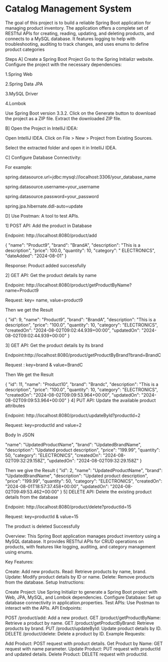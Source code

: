 #   Catalog Management System


The goal of this project is to build a reliable Spring Boot application for managing product inventory. The application offers a complete set of RESTful APIs for creating, reading, updating, and deleting products, and connects to a MySQL database. It features logging to help with troubleshooting, auditing to track changes, and uses enums to define product categories


Steps
A] Create a Spring Boot Project Go to the Spring Initializr website. Configure the project with the necessary dependencies:

1.Spring Web

2.Spring Data JPA

3.MySQL Driver

4.Lombok

Use Spring Boot version 3.3.2. Click on the Generate button to download the project as a ZIP file. Extract the downloaded ZIP file.

B] Open the Project in IntelliJ IDEA:

Open IntelliJ IDEA. Click on File > New > Project from Existing Sources.

Select the extracted folder and open it in IntelliJ IDEA.

C] Configure Database Connectivity:

For example:

spring.datasource.url=jdbc:mysql://localhost:3306/your_database_name

spring.datasource.username=your_username

spring.datasource.password=your_password

spring.jpa.hibernate.ddl-auto=update


D] Use Postman: A tool to test APIs.

1] POST API: Add the product in Database

Endpoint: http://localhost:8080/product/add

{
  "name": "Product9",
  "brand": "BrandA",
  "description": "This is a description",
  "price": 100.0,
  "quantity": 10,
  "category": " ELECTRONICS",
  "dateAdded": "2024-08-01"
}


Response: Product added successfully

2] GET API: Get the product details by name

Endpoint: http://localhost:8080/product/getProductByName?name=Product9

Request: key= name, value=product9

Then we get the Result 

{
    "id": 9,
    "name": "Product9",
    "brand": "BrandA",
    "description": "This is a description",
    "price": "100.0",
    "quantity": 10,
    "category": "ELECTRONICS",
    "createdOn": "2024-08-02T09:02:44.939+00:00",
    "updatedOn": "2024-08-02T09:02:44.939+00:00"
}


3] GET API: Get the product details by its brand

Endpoint:http://localhost:8080/product/getProductByBrand?brand=BrandC

Request : key=brand & value=BrandC
 
 Then We get the Result
 
 {
        "id": 11,
        "name": "Product10",
        "brand": "Brandc",
        "description": "This is a description",
        "price": "100.0",
        "quantity": 10,
        "category": "ELECTRONICS",
        "createdOn": "2024-08-02T09:09:53.964+00:00",
        "updatedOn": "2024-08-02T09:09:53.964+00:00"
    }
4] PUT API: Update the available product attributes

Endpoint:   http://localhost:8080/product/updateById?productId=2

Request: key=productId and value=2

Body In JSON 

  "name": "UpdatedProductName",
  "brand": "UpdatedBrandName",
  "description": "Updated product description",
  "price": "199.99", 
  "quantity": 50,
  "category": "ELECTRONICS",
  "createdOn": "2024-08-02T09:32:29.158Z", 
  "updatedOn": "2024-08-02T09:32:29.158Z"
}

Then we give the Result
{
    "id": 2,
    "name": "UpdatedProductName",
    "brand": "UpdatedBrandName",
    "description": "Updated product description",
    "price": "199.99",
    "quantity": 50,
    "category": "ELECTRONICS",
    "createdOn": "2024-08-01T18:57:37.458+00:00",
    "updatedOn": "2024-08-02T09:49:53.462+00:00"
}
5] DELETE API: Delete the existing product details from the database

Endpoint: http://localhost:8080/product/delete?productId=15

Request: key=productId & value=15

The product is deleted Successfully


Overview:
This Spring Boot application manages product inventory using a MySQL database. It provides RESTful APIs for CRUD operations on products, with features like logging, auditing, and category management using enums.

Key Features:

Create: Add new products.
Read: Retrieve products by name, brand.
Update: Modify product details by ID or name.
Delete: Remove products from the database.
Setup Instructions:

Create Project: Use Spring Initializr to generate a Spring Boot project with Web, JPA, MySQL, and Lombok dependencies.
Configure Database: Set up database connectivity in application.properties.
Test APIs: Use Postman to interact with the APIs.
API Endpoints:

POST /product/add: Add a new product.
GET /product/getProductByName: Retrieve a product by name.
GET /product/getProductByBrand: Retrieve products by brand.
PUT /product/updateById: Update product details by ID.
DELETE /product/delete: Delete a product by ID.
Example Requests:

Add Product: POST request with product details.
Get Product by Name: GET request with name parameter.
Update Product: PUT request with productId and updated details.
Delete Product: DELETE request with productId.
